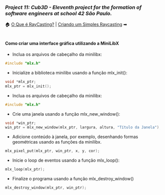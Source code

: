 ### _Project 11: Cub3D - Eleventh project for the formation of software engineers at school 42 São Paulo._

🏠 [O Que é RayCasting?](https://github.com/Vinicius-Santoro/42-formation-lvl2-11.cub3d/blob/main/readmes/necessary_concepts/raycasting.md) | 
[Criando um Simples Raycasting](https://github.com/Vinicius-Santoro/42-formation-lvl2-11.cub3d/blob/main/readmes/necessary_concepts/raycasting-c.md) ➡

<h1></h1>

#### Como criar uma interface gráfica utilizando a MiniLibX

- Inclua os arquivos de cabeçalho da minilibx:
```c
#include "mlx.h"
```

- Inicialize a biblioteca minilibx usando a função mlx_init():
```c
void *mlx_ptr;
mlx_ptr = mlx_init();
```

- Inclua os arquivos de cabeçalho da minilibx:
```c
#include "mlx.h"
```

- Crie uma janela usando a função mlx_new_window():
```c
void *win_ptr;
win_ptr = mlx_new_window(mlx_ptr, largura, altura, "Título da Janela");
```

- Adicione conteúdo à janela, por exemplo, desenhando formas geométricas usando as funções da minilibx.
```c
mlx_pixel_put(mlx_ptr, win_ptr, x, y, cor);
```

- Inicie o loop de eventos usando a função mlx_loop():
```c
mlx_loop(mlx_ptr);
```

- Finalize o programa usando a função mlx_destroy_window()
```c
mlx_destroy_window(mlx_ptr, win_ptr);

```
